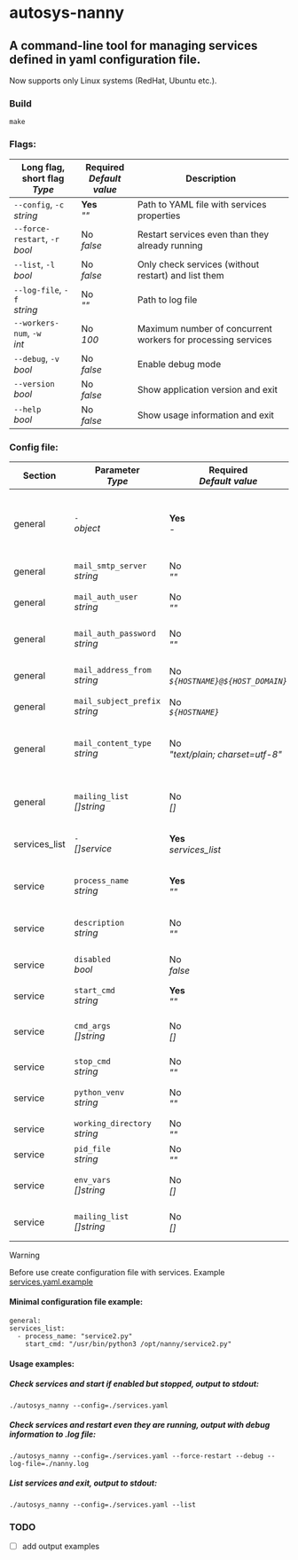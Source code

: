 # autosys-nanny

## A command-line tool for managing services defined in yaml configuration file.

Now supports only Linux systems (RedHat, Ubuntu etc.).

### Build

`make`


### Flags:

| Long flag, short flag<br>_Type_ | Required<br>_Default value_ | Description |
|---|---|---|
| `--config`, `-c`<br>_string_ | **Yes**<br>_""_ | Path to YAML file with services properties |
| `--force-restart`, `-r`<br>_bool_ | No<br>_false_ | Restart services even than they already running |
| `--list`, `-l`<br>_bool_ | No<br>_false_ | Only check services (without restart) and list them |
| `--log-file`, `-f`<br>_string_ | No<br>_""_ | Path to log file |
| `--workers-num`, `-w`<br>_int_ | No<br>_100_ | Maximum number of concurrent workers for processing services |
| `--debug`, `-v`<br>_bool_ | No<br>_false_ | Enable debug mode |
| `--version`<br>_bool_ | No<br>_false_ | Show application version and exit |
| `--help`<br>_bool_ | No<br>_false_ | Show usage information and exit |


### Config file:

| Section | Parameter<br>_Type_ | Required<br>_Default value_ | Description |
|---|---|---|---|
| general | `-`<br>_object_ | **Yes**<br>_-_ | Main configuration common for all services (should be specified with port) |
| general | `mail_smtp_server`<br>_string_ | No<br>_""_ | SMTP server for sending emails |
| general | `mail_auth_user`<br>_string_ | No<br>_""_ | Mail user for authentication on SMTP server |
| general | `mail_auth_password`<br>_string_ | No<br>_""_ | Mail password for authentication on SMTP server |
| general | `mail_address_from`<br>_string_ | No<br>_`${HOSTNAME}@${HOST_DOMAIN}`_ | Mail address in email's 'From:' field |
| general | `mail_subject_prefix`<br>_string_ | No<br>_`${HOSTNAME}`_ | Mail subject prefix |
| general | `mail_content_type`<br>_string_ | No<br>_"text/plain; charset=utf-8"_ | Mail content type (supported formats: "text/plain", "text/html") |
| general | `mailing_list`<br>_[]string_ | No<br>_[]_ | List of emails to which script internal errors will be sent |
| services_list | `-`<br>_[]service_ | **Yes**<br>_services_list_ | List of services to monitor and restart them |
| service | `process_name`<br>_string_ | **Yes**<br>_""_ | Process name (with arguments) for search in process list |
| service | `description`<br>_string_ | No<br>_""_ | Optional description of process |
| service | `disabled`<br>_bool_ | No<br>_false_ | Flag for disabling/enabling service |
| service | `start_cmd`<br>_string_ | **Yes**<br>_""_ | Command to start service |
| service | `cmd_args`<br>_[]string_ | No<br>_[]_ | Additional arguments for `start_cmd` command |
| service | `stop_cmd`<br>_string_ | No<br>_""_ | Command to stop service |
| service | `python_venv`<br>_string_ | No<br>_""_ | Path to python virtual environment |
| service | `working_directory`<br>_string_ | No<br>_""_ | Path to working directory |
| service | `pid_file`<br>_string_ | No<br>_""_ | Path to PID file |
| service | `env_vars`<br>_[]string_ | No<br>_[]_ | Additional environment variables |
| service | `mailing_list`<br>_[]string_ | No<br>_[]_ | List of emails to which service errors will be sent |


> [!WARNING] 
> Before use create configuration file with services.
> Example [services.yaml.example](./services.yaml.example)


#### Minimal configuration file example:

```
general:
services_list:
  - process_name: "service2.py"
    start_cmd: "/usr/bin/python3 /opt/nanny/service2.py"
```


#### Usage examples:

##### Check services and start if enabled but stopped, output to stdout:

`./autosys_nanny --config=./services.yaml`


##### Check services and restart even they are running, output with debug information to .log file:

`./autosys_nanny --config=./services.yaml --force-restart --debug --log-file=./nanny.log`


##### List services and exit, output to stdout:

`./autosys_nanny --config=./services.yaml --list`


### TODO

- [ ] add output examples
